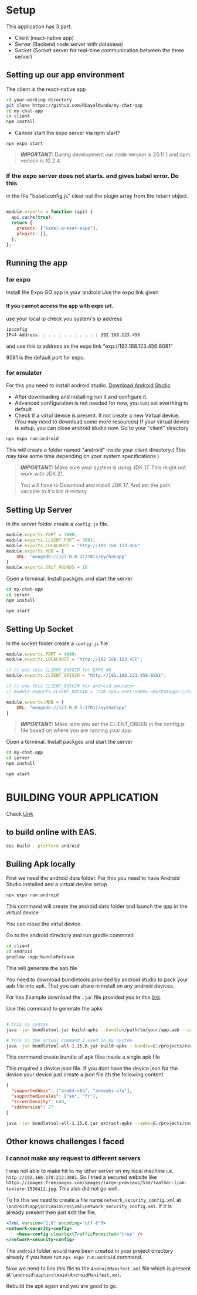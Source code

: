 # Setup
This application has 3 part.
- Client (react-native app)
- Server (Backend node server with database)
- Socket (Socket server for real-time communication between the three server)

## Setting up our app environment
The client is the react-native app
```bash
cd your-working-directory
git clone https://github.com/RDayalMunda/my-chat-app
cd my-chat-app
cd client
npm install
```

- Cannor start the expo server via npm start?
```
npx expo start
```
> **_IMPORTANT:_**  During development our node version is 20.11.1 and npm version is 10.2.4.


### If the expo server does not starts. and gives babel error. Do this


in the file "babel.config.js" clear out the plugin array from the return object.
```javascript

module.exports = function (api) {
  api.cache(true);
  return {
    presets: ["babel-preset-expo"],
    plugins: [],
  };
};

```

## Running the app
### for expo
Install the Expo GO app in your android
Use the expo link given

#### If you cannot access the app with expo url.
use your local ip
check you system's ip address
```bash
ipconfig
IPv4 Address. . . . . . . . . . . : 192.168.123.456
```
and use this ip address as the expo link
"exp://192.168.123.456:8081"

8081 is the default port for expo.

### for emulator
For this you need to install android studio. 
[Download Android Studio](https://developer.android.com/studio)
- After downloading and installing run it and configure it.
- Advanced configuration is not needed for now, you can set everthing to default
- Check if a virtul device is present. It not create a new Virtual device. (You may need to download some more resources)
If your virtual device is setup, you can close android studio now.
Go to your "client" directory
```bash
npx expo run:android
```
This will create a folder named "android" inside your client directory.( This may take some time depending on your system specifications )
> **_IMPORTANT:_**  Make sure your system is using JDK 17. This might not work with JDK 21.
> 
> You will have to Download and install JDK 17. And set the path variable to it's bin directory


## Setting Up Server
In the server folder create a `config.js` file.
```javascript
module.exports.PORT = 3000;
module.exports.CLIENT_PORT = 3081;
module.exports.LOCALHOST = "http://192.168.123.456"
module.exports.MDB = {
    URL: "mongodb://127.0.0.1:27017/mychatapp"
}
module.exports.SALT_ROUNDS = 10
```
Open a terminal. Install packges and start the server
```bash
cd my-chat-app
cd server
npm install

npm start
```

## Setting Up Socket
In the socket folder create a `config.js` file.
```javascript
module.exports.PORT = 4000;
module.exports.LOCALHOST = "http://192.168.123.456";

// // use this CLIENT_ORIGIN for EXPO GO
module.exports.CLIENT_ORIGIN = "http://192.168.123.456:8081";

// // use this CLIENT_ORIGIN for android emulator
// module.exports.CLIENT_ORIGIN = "com.<you-user-name>.<mychatapp>://expo-development-client";

module.exports.MDB = {
    URL: "mongodb://127.0.0.1:27017/mychatapp"
}
```
> **_IMPORTANT:_**  Make sure you set the CLIENT_ORIGIN in the config.js file based on where you are running your app.

Open a terminal. Install packges and start the server
```bash
cd my-chat-app
cd server
npm install

npm start
```

# BUILDING YOUR APPLICATION
Check [Link](https://instamobile.io/android-development/generate-react-native-release-build-android/)

## to build online with EAS.
```bash
eas build --platform android
```

## Builing Apk locally
First we need the android data folder.
For this you need to have Android Studio installed and a virtual device setup

```bash
npx expo run:android
```
This command will create the android data folder and launch the app in the virtual device

You can close the virtul device.

Go to the android directory and run gradle commnad

```bash
cd client
cd android
gradlew :app:bundleRelease
```
This will generate the aab file

You need to download bundletools provided by android studio to pack your aab file into apk. That you can share in install on any android devices.

For this Example download the `.jar` file provided you in this [link](https://developer.android.com/tools/bundletool).

Use this command to generate the apks

```bash

# this is syntax
java -jar bundletool.jar build-apks --bundle=/path/to/your/app.aab --output=/path/to/output/app.apks --mode=universal

# this is the actual command I used in my system
java -jar bundletool-all-1.15.6.jar build-apks --bundle=E:/projects/react-natives/my-chat-app/client/android/app/build/outputs/bundle/release/app-release.aab --output=E:/projects/react-natives/my-chat-app/client/android/app/build/outputs/bundle/release/my-chat-app.apks --mode=universal
```

This command create bundle of apk files inside a single apk file

This required a device json file. If you dont have the device json for the device your device just create a json file ith the following content
```json
{
  "supportedAbis": ["arm64-v8a", "armeabi-v7a"],
  "supportedLocales": ["en", "fr"],
  "screenDensity": 640,
  "sdkVersion": 27
}
```
```bash
java -jar bundletool-all-1.15.6.jar extract-apks --apks=E:/projects/react-natives/my-chat-app/client/android/app/build/outputs/bundle/release/my-chat-app.apks --output-dir=E:/projects/react-natives/my-chat-app/client/android/app/build/outputs/bundle/release --device-spec=E:/projects/react-natives/device.json
```


## Other knows challenges I faced
### I cannot make any request to different servers
I was not able to make hit to my other server on my local machine i.e. `http://192.168.170.212:3081`. So I tried a secured website like `https://images.freeimages.com/images/large-previews/53d/leather-link-texture-1538412.jpg`. This also did not go well.

To fix this we need to create a file name `network_security_config.xml` at `\android\app\src\main\res\xml\network_security_config.xml`. If it is already present then just edit the file.
```xml
<?xml version="1.0" encoding="utf-8"?>
<network-security-config>
    <base-config cleartextTrafficPermitted="true" />
</network-security-config>
```
The `android` folder would have been created in your project directory already if you have run `npx expo run:android` command.

Now we need to link this file to the `AndroidManifest.xml` file which is present at `\android\app\src\main\AndroidManifest.xml`.

Rebuild the apk again and you are good to go.